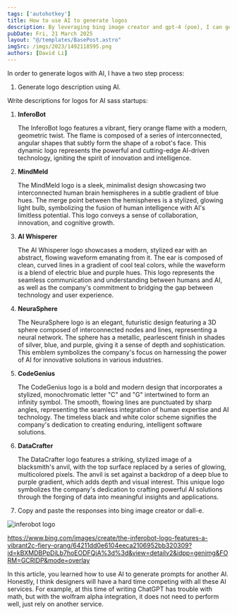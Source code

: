 ```yaml
---
tags: ['autohotkey']
title: How to use AI to generate logos
description: By leveraging bing image creator and gpt-4 (poe), I can generate high quality logos for AI startups.
pubDate: Fri, 21 March 2025
layout: "@/templates/BasePost.astro"
imgSrc: /imgs/2023/1492118595.png
authors: [David Li]
---
```



In order to generate logos with AI, I have a two step process:


1. Generate logo description using AI.


Write descriptions for logos for AI sass startups:


1. **InferoBot**

   The InferoBot logo features a vibrant, fiery orange flame with a modern, geometric twist. The flame is composed of a series of interconnected, angular shapes that subtly form the shape of a robot's face. This dynamic logo represents the powerful and cutting-edge AI-driven technology, igniting the spirit of innovation and intelligence.

2. **MindMeld**

   The MindMeld logo is a sleek, minimalist design showcasing two interconnected human brain hemispheres in a subtle gradient of blue hues. The merge point between the hemispheres is a stylized, glowing light bulb, symbolizing the fusion of human intelligence with AI's limitless potential. This logo conveys a sense of collaboration, innovation, and cognitive growth.

3. **AI Whisperer**

   The AI Whisperer logo showcases a modern, stylized ear with an abstract, flowing waveform emanating from it. The ear is composed of clean, curved lines in a gradient of cool teal colors, while the waveform is a blend of electric blue and purple hues. This logo represents the seamless communication and understanding between humans and AI, as well as the company's commitment to bridging the gap between technology and user experience.

4. **NeuraSphere**

   The NeuraSphere logo is an elegant, futuristic design featuring a 3D sphere composed of interconnected nodes and lines, representing a neural network. The sphere has a metallic, pearlescent finish in shades of silver, blue, and purple, giving it a sense of depth and sophistication. This emblem symbolizes the company's focus on harnessing the power of AI for innovative solutions in various industries.

5. **CodeGenius**

   The CodeGenius logo is a bold and modern design that incorporates a stylized, monochromatic letter "C" and "G" intertwined to form an infinity symbol. The smooth, flowing lines are punctuated by sharp angles, representing the seamless integration of human expertise and AI technology. The timeless black and white color scheme signifies the company's dedication to creating enduring, intelligent software solutions.

6. **DataCrafter**

   The DataCrafter logo features a striking, stylized image of a blacksmith's anvil, with the top surface replaced by a series of glowing, multicolored pixels. The anvil is set against a backdrop of a deep blue to purple gradient, which adds depth and visual interest. This unique logo symbolizes the company's dedication to crafting powerful AI solutions through the forging of data into meaningful insights and applications.


2. Copy and paste the responses into bing image creator or dall-e.


![inferobot logo](https://th.bing.com/th/id/OIG.HZ25n7FGCOsn264MoXXA?pid=ImgGn)

https://www.bing.com/images/create/the-inferobot-logo-features-a-vibrant2c-fiery-orang/64211dd0e6104eeca2106952bb320309?id=kBXMDBPpDiLb7hoEODFQjA%3d%3d&view=detailv2&idpp=genimg&FORM=GCRIDP&mode=overlay


In this article, you learned how to use AI to generate prompts for another AI. Honestly, I think designers will have a hard time competing with all these AI services. For example, at this time of writing ChatGPT has trouble with math, but with the wolfram alpha integration, it does not need to perform well, just rely on another service.